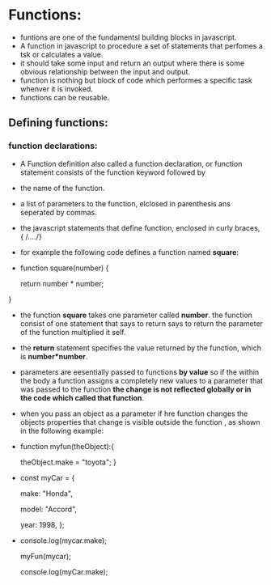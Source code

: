 # Functions:
- funtions are one of the fundamentsl building blocks in javascript.
- A function in javascript to procedure a set of statements that perfomes a tsk or calculates a value.
- it should take some input and return an output where there is some obvious relationship between the input and output.
- function is nothing but block of code which performes a specific task whenver it is invoked.
- functions can be reusable.
## Defining functions:
### function declarations:
- A Function definition also called a function declaration, or function statement consists of the function keyword followed by
- the name of the function.
- a list of parameters to the function, elclosed in parenthesis ans seperated by commas.
- the javascript statements that define function, enclosed in curly braces, { /*....*/}
- for example the following code defines a function named **square**:

- function square(number) {

    return number * number;

}
- the function **square** takes one parameter called **number**. the function consist of one statement that says to return says to return the parameter of the function multiplied it self.
- the **return** statement specifies the value returned by the function, which is **number*number**.

- parameters are eesentially passed to functions **by value** so if the within the body a function assigns a completely new values to a parameter that was passed to the function **the change is not reflected globally or in the code which called that function**.
- when you pass an object as a parameter if hre function changes the objects properties that change is visible outside the function , as shown in the following example:

- function myfun(theObject):{

    theObject.make = "toyota";
}

- const myCar = {

    make: "Honda",

    model: "Accord",

    year: 1998,
};

- console.log(mycar.make);

  myFun(mycar);

  console.log(myCar.make);

